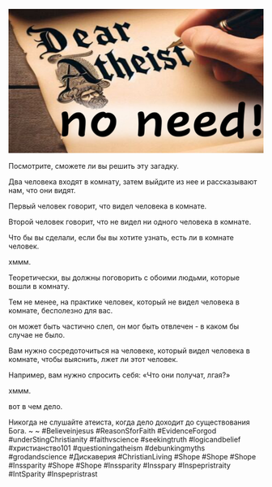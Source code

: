 ![Video cover image](../cover.jpg "cover photo")

Посмотрите, сможете ли вы решить эту загадку.

Два человека входят в комнату, затем выйдите из нее и рассказывают нам, что они видят.

Первый человек говорит, что видел человека в комнате.

Второй человек говорит, что не видел ни одного человека в комнате.

Что бы вы сделали, если бы вы хотите узнать, есть ли в комнате человек.

хммм.

Теоретически, вы должны поговорить с обоими людьми, которые вошли в комнату.

Тем не менее, на практике человек, который не видел человека в комнате, бесполезно для вас.

он может быть частично слеп, он мог быть отвлечен - в каком бы случае не было.

Вам нужно сосредоточиться на человеке, который видел человека в комнате, чтобы выяснить, лжет ли этот человек.

Например, вам нужно спросить себя: «Что они получат, лгая?»

хммм.

вот в чем дело.

Никогда не слушайте атеиста, когда дело доходит до существования Бога. ~ ~ #Believeinjesus #ReasonSforFaith #EvidenceForgod #underStingChristianity #faithvscience #seekingtruth #logicandbelief #христианство101 #questioningatheism #debunkingmyths #grodandscience #Дискаверия #ChristianLiving #Shope #Shope #Shope #Inssparity #Shope #Shope #Inssparity #Insspary #Inspepristraity #IntSparity #Inspepristrast



